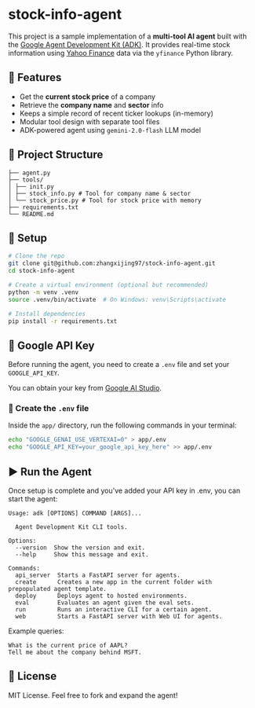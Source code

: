 # stock-info-agent

This project is a sample implementation of a **multi-tool AI agent** built with the [Google Agent Development Kit (ADK)](https://google.github.io/adk-docs/). It provides real-time stock information using [Yahoo Finance](https://pypi.org/project/yahoo-finance/) data via the `yfinance` Python library.

## 🚀 Features

- Get the **current stock price** of a company
- Retrieve the **company name** and **sector** info
- Keeps a simple record of recent ticker lookups (in-memory)
- Modular tool design with separate tool files
- ADK-powered agent using `gemini-2.0-flash` LLM model

## 🧱 Project Structure

```
├── agent.py
├── tools/
│ ├── init.py
│ ├── stock_info.py # Tool for company name & sector
│ └── stock_price.py # Tool for stock price with memory
├── requirements.txt
└── README.md
```

## 🔧 Setup

```bash
# Clone the repo
git clone git@github.com:zhangxijing97/stock-info-agent.git
cd stock-info-agent

# Create a virtual environment (optional but recommended)
python -m venv .venv 
source .venv/bin/activate  # On Windows: venv\Scripts\activate

# Install dependencies
pip install -r requirements.txt
```

## 🔐 Google API Key

Before running the agent, you need to create a `.env` file and set your `GOOGLE_API_KEY`.

You can obtain your key from [Google AI Studio](https://makersuite.google.com/app).

### 📝 Create the `.env` file

Inside the `app/` directory, run the following commands in your terminal:

```bash
echo "GOOGLE_GENAI_USE_VERTEXAI=0" > app/.env
echo "GOOGLE_API_KEY=your_google_api_key_here" >> app/.env
```

## ▶️ Run the Agent

Once setup is complete and you've added your API key in .env, you can start the agent:

```
Usage: adk [OPTIONS] COMMAND [ARGS]...

  Agent Development Kit CLI tools.

Options:
  --version  Show the version and exit.
  --help     Show this message and exit.

Commands:
  api_server  Starts a FastAPI server for agents.
  create      Creates a new app in the current folder with prepopulated agent template.
  deploy      Deploys agent to hosted environments.
  eval        Evaluates an agent given the eval sets.
  run         Runs an interactive CLI for a certain agent.
  web         Starts a FastAPI server with Web UI for agents.
```

Example queries:

```
What is the current price of AAPL?  
Tell me about the company behind MSFT.
```

## 📜 License

MIT License. Feel free to fork and expand the agent!